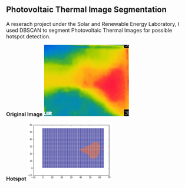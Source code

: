 ## Photovoltaic Thermal Image Segmentation
A reserach project under the Solar and Renewable Energy Laboratory, 
I used DBSCAN to segment Photovoltaic Thermal Images for possible hotspot detection.

**Original Image**
<img src="https://github.com/cadrev/PV-thermal-image-segmentation/blob/master/hotspot.png" width="230" >

**Hotspot**
<img src="https://github.com/cadrev/PV-thermal-image-segmentation/blob/master/hotspot_detected.PNG" width="230">


